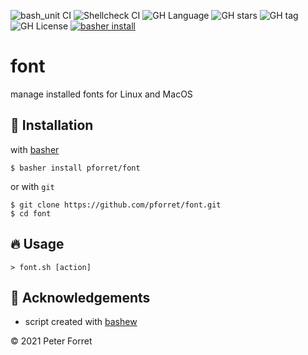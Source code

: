 ![bash_unit CI](https://github.com/pforret/font/workflows/bash_unit%20CI/badge.svg)
![Shellcheck CI](https://github.com/pforret/font/workflows/Shellcheck%20CI/badge.svg)
![GH Language](https://img.shields.io/github/languages/top/pforret/font)
![GH stars](https://img.shields.io/github/stars/pforret/font)
![GH tag](https://img.shields.io/github/v/tag/pforret/font)
![GH License](https://img.shields.io/github/license/pforret/font)
[![basher install](https://img.shields.io/badge/basher-install-white?logo=gnu-bash&style=flat)](https://basher.gitparade.com/package/)

# font

manage installed fonts for Linux and MacOS

## 🚀 Installation

with [basher](https://github.com/basherpm/basher)

	$ basher install pforret/font

or with `git`

	$ git clone https://github.com/pforret/font.git
	$ cd font

## 🔥 Usage

	> font.sh [action]

## 📝 Acknowledgements

* script created with [bashew](https://github.com/pforret/bashew)

&copy; 2021 Peter Forret
